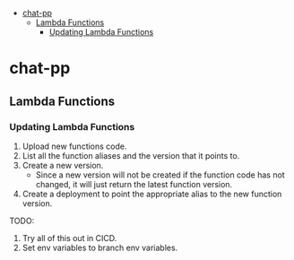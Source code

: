 - [chat-pp](#chat-pp)
  - [Lambda Functions](#lambda-functions)
    - [Updating Lambda Functions](#updating-lambda-functions)

# chat-pp

## Lambda Functions

### Updating Lambda Functions

1. Upload new functions code.
2. List all the function aliases and the version that it points to.
3. Create a new version.
   - Since a new version will not be created if the function code has not changed, it will just return the latest function version.
4. Create a deployment to point the appropriate alias to the new function version.

TODO:

1. Try all of this out in CICD.
2. Set env variables to branch env variables.
